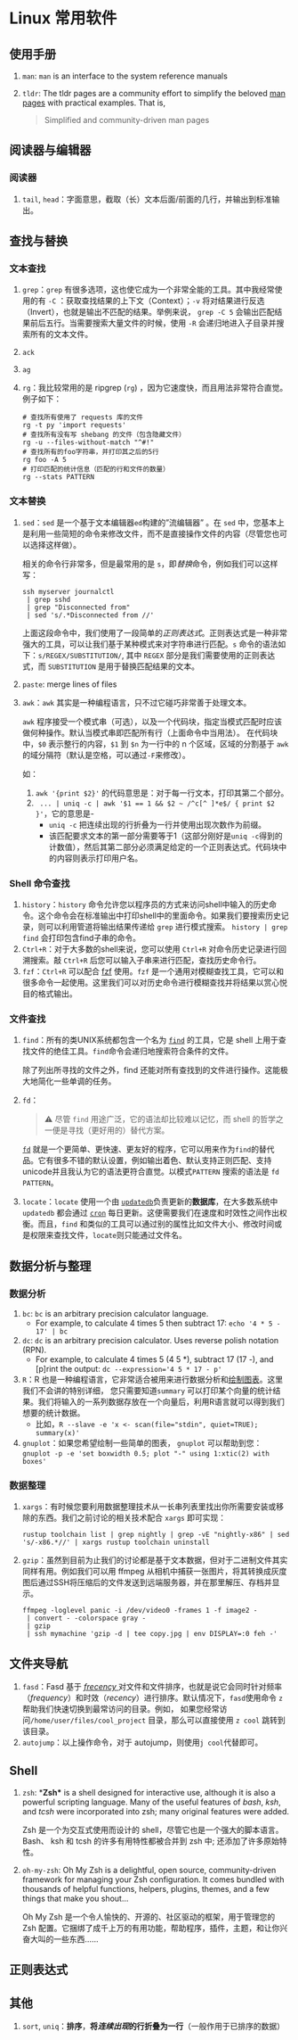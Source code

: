 # Linux 常用软件

## 使用手册

1. `man`: `man` is an interface to the system reference manuals

2. `tldr`: The tldr pages are a community effort to simplify the beloved [man pages](https://en.wikipedia.org/wiki/Man_page) with practical examples. That is, 

   > Simplified and community-driven man pages

## 阅读器与编辑器

### 阅读器

1. `tail`, `head`：字面意思，截取（长）文本后面/前面的几行，并输出到标准输出。

## 查找与替换

### 文本查找

1. `grep`：`grep` 有很多选项，这也使它成为一个非常全能的工具。其中我经常使用的有 `-C` ：获取查找结果的上下文（Context）；`-v` 将对结果进行反选（Invert），也就是输出不匹配的结果。举例来说， `grep -C 5` 会输出匹配结果前后五行。当需要搜索大量文件的时候，使用 `-R` 会递归地进入子目录并搜索所有的文本文件。

2. `ack`

3. `ag`

4. `rg`：我比较常用的是 ripgrep (`rg`) ，因为它速度快，而且用法非常符合直觉。例子如下：

   ```shell
   # 查找所有使用了 requests 库的文件
   rg -t py 'import requests'
   # 查找所有没有写 shebang 的文件（包含隐藏文件）
   rg -u --files-without-match "^#!"
   # 查找所有的foo字符串，并打印其之后的5行
   rg foo -A 5
   # 打印匹配的统计信息（匹配的行和文件的数量）
   rg --stats PATTERN
   ```

### 文本替换

1. `sed`：`sed` 是一个基于文本编辑器`ed`构建的”流编辑器” 。在 `sed` 中，您基本上是利用一些简短的命令来修改文件，而不是直接操作文件的内容（尽管您也可以选择这样做）。

   相关的命令行非常多，但是最常用的是 `s`，即*替换*命令，例如我们可以这样写：

   ```shell
   ssh myserver journalctl
    | grep sshd
    | grep "Disconnected from"
    | sed 's/.*Disconnected from //'
   ```

   上面这段命令中，我们使用了一段简单的*正则表达式*。正则表达式是一种非常强大的工具，可以让我们基于某种模式来对字符串进行匹配。`s` 命令的语法如下：`s/REGEX/SUBSTITUTION/`, 其中 `REGEX` 部分是我们需要使用的正则表达式，而 `SUBSTITUTION` 是用于替换匹配结果的文本。

2. `paste`: merge lines of files

3. `awk`：`awk` 其实是一种编程语言，只不过它碰巧非常善于处理文本。

   `awk` 程序接受一个模式串（可选），以及一个代码块，指定当模式匹配时应该做何种操作。默认当模式串即匹配所有行（上面命令中当用法）。 在代码块中，`$0` 表示整行的内容，`$1` 到 `$n` 为一行中的 n 个区域，区域的分割基于 `awk` 的域分隔符（默认是空格，可以通过`-F`来修改）。

   如：

   1. `awk '{print $2}'` 的代码意思是：对于每一行文本，打印其第二个部分。
   2. ` ... | uniq -c | awk '$1 == 1 && $2 ~ /^c[^ ]*e$/ { print $2 }'`，它的意思是- 
      - `uniq -c` 把连续出现的行折叠为一行并使用出现次数作为前缀。
      - 该匹配要求文本的第一部分需要等于1（这部分刚好是`uniq -c`得到的计数值），然后其第二部分必须满足给定的一个正则表达式。代码块中的内容则表示打印用户名。

### Shell 命令查找

1. `history`：`history`  命令允许您以程序员的方式来访问shell中输入的历史命令。这个命令会在标准输出中打印shell中的里面命令。如果我们要搜索历史记录，则可以利用管道将输出结果传递给 `grep` 进行模式搜索。 `history | grep find` 会打印包含find子串的命令。
2. `Ctrl+R`：对于大多数的shell来说，您可以使用 `Ctrl+R` 对命令历史记录进行回溯搜索。敲 `Ctrl+R` 后您可以输入子串来进行匹配，查找历史命令行。
3. `fzf`：`Ctrl+R` 可以配合 [fzf](https://github.com/junegunn/fzf/wiki/Configuring-shell-key-bindings#ctrl-r) 使用。`fzf` 是一个通用对模糊查找工具，它可以和很多命令一起使用。这里我们可以对历史命令进行模糊查找并将结果以赏心悦目的格式输出。

### 文件查找

1. `find`：所有的类UNIX系统都包含一个名为 [`find`](https://man7.org/linux/man-pages/man1/find.1.html) 的工具，它是 shell 上用于查找文件的绝佳工具。`find`命令会递归地搜索符合条件的文件。

   除了列出所寻找的文件之外，find 还能对所有查找到的文件进行操作。这能极大地简化一些单调的任务。

2. `fd`：

   > :warning: 尽管 `find` 用途广泛，它的语法却比较难以记忆，而 shell 的哲学之一便是寻找（更好用的）替代方案。

   [`fd`](https://github.com/sharkdp/fd) 就是一个更简单、更快速、更友好的程序，它可以用来作为`find`的替代品。它有很多不错的默认设置，例如输出着色、默认支持正则匹配、支持unicode并且我认为它的语法更符合直觉。以模式`PATTERN` 搜索的语法是 `fd PATTERN`。

3. `locate`：`locate` 使用一个由 [`updatedb`](https://man7.org/linux/man-pages/man1/updatedb.1.html)负责更新的**数据库**，在大多数系统中 `updatedb` 都会通过 [`cron`](https://man7.org/linux/man-pages/man8/cron.8.html) 每日更新。这便需要我们在速度和时效性之间作出权衡。而且，`find` 和类似的工具可以通过别的属性比如文件大小、修改时间或是权限来查找文件，`locate`则只能通过文件名。

   

##  数据分析与整理

### 数据分析

1. `bc`: `bc` is an arbitrary precision calculator language.
   - For example, to calculate 4 times 5 then subtract 17: `echo '4 * 5 - 17' | bc`
2. `dc`: `dc` is an arbitrary precision calculator. Uses reverse polish notation (RPN).
   - For example, to calculate 4 times 5 (4 5 *), subtract 17 (17 -), and [p]rint the output:
     `dc --expression='4 5 * 17 - p'`
3. `R`：R 也是一种编程语言，它非常适合被用来进行数据分析和[绘制图表](https://ggplot2.tidyverse.org/)。这里我们不会讲的特别详细， 您只需要知道`summary` 可以打印某个向量的统计结果。我们将输入的一系列数据存放在一个向量后，利用R语言就可以得到我们想要的统计数据。
   - 比如，`R --slave -e 'x <- scan(file="stdin", quiet=TRUE); summary(x)'`
4. `gnuplot`：如果您希望绘制一些简单的图表， `gnuplot` 可以帮助到您：`gnuplot -p -e 'set boxwidth 0.5; plot "-" using 1:xtic(2) with boxes'`

### 数据整理

1. `xargs`：有时候您要利用数据整理技术从一长串列表里找出你所需要安装或移除的东西。我们之前讨论的相关技术配合 `xargs` 即可实现：

   ```shell
   rustup toolchain list | grep nightly | grep -vE "nightly-x86" | sed 's/-x86.*//' | xargs rustup toolchain uninstall
   ```

2. `gzip`：虽然到目前为止我们的讨论都是基于文本数据，但对于二进制文件其实同样有用。例如我们可以用 ffmpeg 从相机中捕获一张图片，将其转换成灰度图后通过SSH将压缩后的文件发送到远端服务器，并在那里解压、存档并显示。

   ```shell
   ffmpeg -loglevel panic -i /dev/video0 -frames 1 -f image2 -
    | convert - -colorspace gray -
    | gzip
    | ssh mymachine 'gzip -d | tee copy.jpg | env DISPLAY=:0 feh -'
   ```

## 文件夹导航

1. `fasd`：Fasd 基于 [*frecency* ](https://developer.mozilla.org/en-US/docs/Mozilla/Tech/Places/Frecency_algorithm)对文件和文件排序，也就是说它会同时针对频率（*frequency*）和时效（*recency*）进行排序。默认情况下，`fasd`使用命令 `z` 帮助我们快速切换到最常访问的目录。例如， 如果您经常访问`/home/user/files/cool_project` 目录，那么可以直接使用 `z cool` 跳转到该目录。
2. `autojump`：以上操作命令，对于 autojump，则使用`j cool`代替即可。

## Shell

1. `zsh`: ***Zsh\*** is a shell designed for interactive use, although it is also a powerful scripting language. Many of the useful features of *bash*, *ksh*, and *tcsh* were incorporated into zsh; many original features were added.

   Zsh 是一个为交互式使用而设计的 shell，尽管它也是一个强大的脚本语言。Bash、 ksh 和 tcsh 的许多有用特性都被合并到 zsh 中; 还添加了许多原始特性。

2. `oh-my-zsh`: Oh My Zsh is a delightful, open source, community-driven framework for managing your Zsh configuration. It comes bundled with thousands of helpful functions, helpers, plugins, themes, and a few things that make you shout...

   Oh My Zsh 是一个令人愉快的、开源的、社区驱动的框架，用于管理您的 Zsh 配置。它捆绑了成千上万的有用功能，帮助程序，插件，主题，和让你兴奋大叫的一些东西……

## 正则表达式

## 其他

1. `sort`, `uniq`：**排序**，**将*连续出现*的行折叠为一行**（一般作用于已排序的数据）
